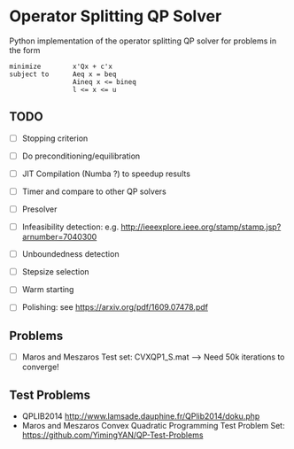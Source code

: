 # Operator Splitting QP Solver

Python implementation of the operator splitting QP solver for problems in the form
```
minimize        x'Qx + c'x
subject to      Aeq x = beq
                Aineq x <= bineq
                l <= x <= u
```

## TODO

- [ ] Stopping criterion
- [ ] Do preconditioning/equilibration
- [ ] JIT Compilation (Numba ?) to speedup results
- [ ] Timer and compare to other QP solvers
- [ ] Presolver
- [ ] Infeasibility detection: e.g. http://ieeexplore.ieee.org/stamp/stamp.jsp?arnumber=7040300
- [ ] Unboundedness detection
- [ ] Stepsize selection
- [ ] Warm starting
- [ ] Polishing: see https://arxiv.org/pdf/1609.07478.pdf


## Problems
- [ ] Maros and Meszaros Test set: CVXQP1_S.mat --> Need 50k iterations to converge!

## Test Problems

- QPLIB2014 http://www.lamsade.dauphine.fr/QPlib2014/doku.php
- Maros and Meszaros Convex Quadratic Programming Test Problem Set: https://github.com/YimingYAN/QP-Test-Problems
